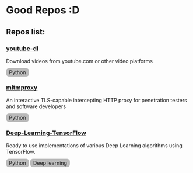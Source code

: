 # Good Repos :D

## Repos list:
### [youtube-dl](https://github.com/rg3/youtube-dl)
Download videos from youtube.com or other video platforms

<span style="border-radius: 8px; background-color: #bbb;padding:3px 8px">Python</span>

### [mitmproxy](https://github.com/mitmproxy/mitmproxy)
An interactive TLS-capable intercepting HTTP proxy for penetration testers and software developers

<span style="border-radius: 8px; background-color: #bbb;padding:3px 8px">Python</span>

### [Deep-Learning-TensorFlow](https://github.com/blackecho/Deep-Learning-TensorFlow)
Ready to use implementations of various Deep Learning algorithms using TensorFlow.

<span style="border-radius: 8px; background-color: #bbb;padding:3px 8px">Python</span>
<span style="border-radius: 8px; background-color: #bbb;padding:3px 8px">Deep learning</span>

